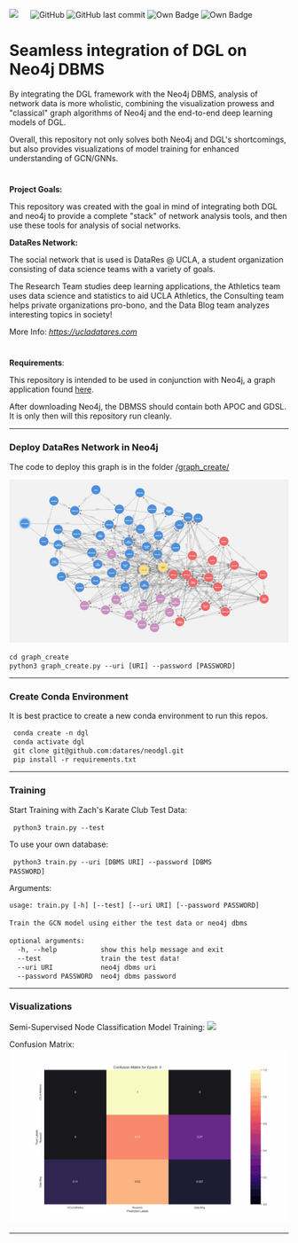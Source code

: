 <img src="https://ucladatares.com/static/media/logo.416d2c1d.svg" width="9%"></img>  &ensp; ![GitHub](https://img.shields.io/github/license/datares/neodgl) ![GitHub last commit](https://img.shields.io/github/last-commit/datares/neodgl) ![Own Badge](https://img.shields.io/badge/Research%20Head-Irsyad%20%3A\)\)\)-blue) ![Own Badge](https://img.shields.io/badge/dependencies-7-brightgreen)  



# Seamless integration of DGL on Neo4j DBMS
By integrating the DGL framework with the Neo4j DBMS, analysis of network data is more wholistic, combining the visualization prowess and "classical" graph algorithms of Neo4j and the end-to-end deep learning models of DGL. 

Overall, this repository not only solves both Neo4j and DGL's shortcomings, but also provides visualizations of model training for enhanced understanding of GCN/GNNs. 

#

**Project Goals:**

This repository was created with the goal in mind of integrating both DGL and neo4j to provide a complete "stack" of network analysis tools, and then use these tools for analysis of social networks.

**DataRes Network:**

The social network that is used is DataRes @ UCLA, a student organization consisting of data science teams with a variety of goals. 

The Research Team studies deep learning applications, the Athletics team uses data science and statistics to aid UCLA Athletics, the Consulting team helps private organizations pro-bono, and the Data Blog team analyzes interesting topics in society!

More Info: *https://ucladatares.com*

#

**Requirements**:

This repository is intended to be used in conjunction with Neo4j, a graph application found [here](https://neo4j.com/).

After downloading Neo4j, the DBMSS should contain both APOC and GDSL. It is only then will this repository run cleanly.




---------------
### Deploy DataRes Network in Neo4j

The code to deploy this graph is in the folder [/graph_create/](/graph_create/)

![](graph_vis/neo4j_bloom_datares.PNG)
```
cd graph_create
python3 graph_create.py --uri [URI] --password [PASSWORD]
```
-------------
### Create Conda Environment

It is best practice to create a new conda environment to run this repos.

```
 conda create -n dgl 
 conda activate dgl 
 git clone git@github.com:datares/neodgl.git
 pip install -r requirements.txt
 ```
--------
### Training 
Start Training with Zach's Karate Club Test Data:

<code> python3 train.py --test</code>


To use your own database:

 <code> python3 train.py --uri [DBMS URI] --password [DBMS PASSWORD]</code>

Arguments: 

```
usage: train.py [-h] [--test] [--uri URI] [--password PASSWORD]

Train the GCN model using either the test data or neo4j dbms

optional arguments:
  -h, --help           show this help message and exit
  --test               train the test data!
  --uri URI            neo4j dbms uri
  --password PASSWORD  neo4j dbms password
```
------------------
### Visualizations

Semi-Supervised Node Classification Model Training: 
![](graph_vis/graph.gif)

Confusion Matrix:
![](accuracy_vis/confusion_matrix.gif)


--------

